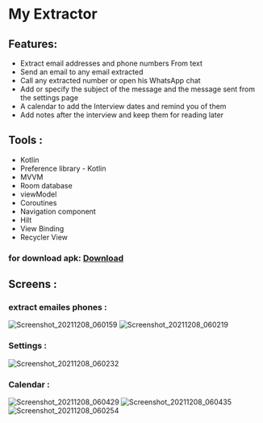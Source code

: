 # My Extractor

## Features:
* Extract email addresses and phone numbers From text
* Send an email to any email extracted
* Call any extracted number or open his WhatsApp chat
* Add or specify the subject of the message and the message sent from the settings page
* A calendar to add the Interview dates and remind you of them
* Add notes after the interview and keep them for reading later
## Tools :       
* Kotlin
* Preference library - Kotlin
* MVVM
* Room database
* viewModel  
* Coroutines
* Navigation component 
* Hilt
* View Binding
* Recycler View 
### for download apk: [Download](https://drive.google.com/file/d/1F8VJuY4BUMDyXF9I35F6FCbZGqwS94qP/view?usp=sharing)
## Screens : 
### extract emailes phones :
![Screenshot_20211208_060159](https://user-images.githubusercontent.com/53372814/145146762-1c4e0d90-d243-4588-9eb3-b2c89c619909.png)
![Screenshot_20211208_060219](https://user-images.githubusercontent.com/53372814/145146765-0e0220c8-58f2-48a0-b8da-64623fe02c2c.png)

 ### Settings :
![Screenshot_20211208_060232](https://user-images.githubusercontent.com/53372814/145146844-5f85ac7e-f5c2-4578-b12d-68a2f2f65f2c.png)
### Calendar :
![Screenshot_20211208_060429](https://user-images.githubusercontent.com/53372814/145146910-71902e40-c290-4c0f-a041-e2da36b52e5d.png)
![Screenshot_20211208_060435](https://user-images.githubusercontent.com/53372814/145146911-713e5dd3-1ba8-4c39-8877-5629bedb1e39.png)
![Screenshot_20211208_060254](https://user-images.githubusercontent.com/53372814/145146912-c36c4adf-1fe7-4eac-8077-d7d06bfbef7c.png)


